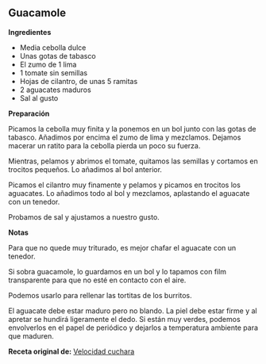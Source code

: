 ## Guacamole

**Ingredientes**

- Media cebolla dulce
- Unas gotas de tabasco
- El zumo de 1 lima
- 1 tomate sin semillas
- Hojas de cilantro, de unas 5 ramitas
- 2 aguacates maduros
- Sal al gusto

**Preparación**

Picamos la cebolla muy finita y la ponemos en un bol junto con las gotas de tabasco. Añadimos por encima el zumo de lima y mezclamos. Dejamos macerar un ratito para la cebolla pierda un poco su fuerza.

Mientras, pelamos y abrimos el tomate, quitamos las semillas y cortamos en trocitos pequeños. Lo añadimos al bol anterior.

Picamos el cilantro muy finamente y pelamos y picamos en trocitos los aguacates. Lo añadimos todo al bol y mezclamos, aplastando el aguacate con un tenedor.

Probamos de sal y ajustamos a nuestro gusto.

**Notas**

Para que no quede muy triturado, es mejor chafar el aguacate con un tenedor.

Si sobra guacamole, lo guardamos en un bol y lo tapamos con film transparente para que no esté en contacto con el aire.

Podemos usarlo para rellenar las tortitas de los burritos.

El aguacate debe estar maduro pero no blando. La piel debe estar firme y al apretar se hundirá ligeramente el dedo. Si están muy verdes, podemos envolverlos en el papel de periódico y dejarlos a temperatura ambiente para que maduren.

**Receta original de:** [Velocidad cuchara](https://www.velocidadcuchara.com/nachos-con-guacamole-sin-thermomix/)

<!--
  -- http://sweetandsour.es/guacamole-mexicano-autentico
  -- http://elcomidista.elpais.com/elcomidista/2015/09/02/receta/1441202591_845815.html
  -->